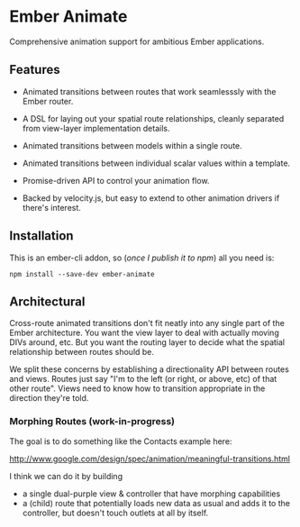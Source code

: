 Ember Animate
=============

Comprehensive animation support for ambitious Ember applications.

## Features

- Animated transitions between routes that work seamlesssly with the
  Ember router.

- A DSL for laying out your spatial route relationships, cleanly
  separated from view-layer implementation details.

- Animated transitions between models within a single route.

- Animated transitions between individual scalar values within a
  template.

- Promise-driven API to control your animation flow.

- Backed by velocity.js, but easy to extend to other animation drivers
  if there's interest.
  

## Installation

This is an ember-cli addon, so (*once I publish it to npm*) all you need is:

    npm install --save-dev ember-animate



## Architectural

Cross-route animated transitions don't fit neatly into any single part
of the Ember architecture. You want the view layer to deal with
actually moving DIVs around, etc. But you want the routing layer to
decide what the spatial relationship between routes should be.

We split these concerns by establishing a directionality API between
routes and views. Routes just say "I'm to the left (or right, or
above, etc) of that other route". Views need to know how to transition
appropriate in the direction they're told.


### Morphing Routes (work-in-progress)

The goal is to do something like the Contacts example here:

http://www.google.com/design/spec/animation/meaningful-transitions.html

I think we can do it by building
 - a single dual-purple view & controller that have morphing capabilities
- a (child) route that potentially loads new data as usual and adds it
  to the controller, but doesn't touch outlets at all by itself.
